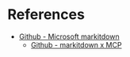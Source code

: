 # References

- [Github - Microsoft markitdown](https://github.com/microsoft/markitdown)
  - [Github - markitdown x MCP](https://github.com/microsoft/markitdown/tree/main/packages/markitdown-mcp)
